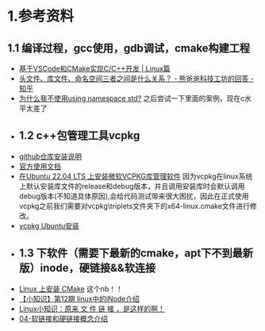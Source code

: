 # 1.参考资料
## 1.1 编译过程，gcc使用，gdb调试，cmake构建工程
- [基于VSCode和CMake实现C/C++开发 | Linux篇](https://www.bilibili.com/video/BV1fy4y1b7TC/?spm_id_from=333.337.search-card.all.click&vd_source=5cbcfa219041f959330930c78d229150)
- [头文件、库文件、命名空间三者之间是什么关系？ - 熊爸爸科技工坊的回答 - 知乎](https://www.zhihu.com/question/20280649/answer/1952020048)  
- [为什么我不使用using namespace std?](https://www.bilibili.com/video/BV1Xv411h7CF/?spm_id_from=333.337.search-card.all.click) 之后尝试一下里面的案例，现在c水平太差了
- ## 1.2 c++包管理工具vcpkg
- [github仓库安装说明](https://github.com/microsoft/vcpkg)
- [官方使用文档](https://learn.microsoft.com/zh-cn/vcpkg/)
- [在Ubuntu 22.04 LTS 上安装微软VCPKG库管理软件](https://blog.csdn.net/qq_46000760/article/details/125005001) 因为vcpkg在linux系统上默认安装库文件的release和debug版本，并且调用安装库时会默认调用debug版本(不知道具体原因),会给代码测试带来很大困扰，因此在正式使用vcpkg之前我们需要对vcpkg\triplets文件夹下的x64-linux.cmake文件进行修改。
- [vcpkg Ubuntu安装](https://blog.csdn.net/cyh5272/article/details/103214932)
- ## 1.3 下软件（需要下最新的cmake，apt下不到最新版）inode，硬链接&&软连接
- [Linux 上安装 CMake](https://www.bilibili.com/video/BV1rY411K7xA/?spm_id_from=333.337.search-card.all.click&vd_source=5cbcfa219041f959330930c78d229150) 这个nb！！
- [【小知识】第12期 linux中的iNode介绍](https://www.bilibili.com/video/BV17J41147a8/?spm_id_from=333.337.search-card.all.click&vd_source=5cbcfa219041f959330930c78d229150)
- [Linux小知识：原来 文 件 链 接 ，是这样的啊！](https://www.bilibili.com/video/BV1CZ4y1v7SR/?spm_id_from=333.337.search-card.all.click)
- [04-软链接和硬链接概念介绍](https://www.bilibili.com/video/BV1b84y177W2/?spm_id_from=333.337.search-card.all.click&vd_source=5cbcfa219041f959330930c78d229150)